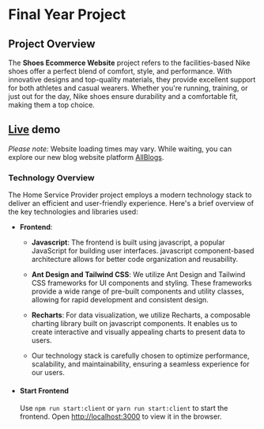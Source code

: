 # Final Year Project

## Project Overview
The **Shoes Ecommerce Website** project refers to the facilities-based Nike shoes offer a perfect blend of comfort, style, and performance. With innovative designs and top-quality materials, they provide excellent support for both athletes and casual wearers. Whether you're running, training, or just out for the day, Nike shoes ensure durability and a comfortable fit, making them a top choice.
## [Live](https://atulkumarchhonker.github.io/shoesEcommercewebsite/) demo
*Please note:* Website loading times may vary. While waiting, you can explore our new blog website platform [AllBlogs](https://www.youtube.com/@Codingwithatul24).


### Technology Overview

The Home Service Provider project employs a modern technology stack to deliver an efficient and user-friendly experience. Here's a brief overview of the key technologies and libraries used:

- **Frontend**:
  - **Javascript**: The frontend is built using javascript, a popular JavaScript for building user interfaces. javascript component-based architecture allows for better code organization and reusability.
  - **Ant Design and Tailwind CSS**: We utilize Ant Design and Tailwind CSS frameworks for UI components and styling. These frameworks provide a wide range of pre-built components and utility classes, allowing for rapid development and consistent design.
  - **Recharts**: For data visualization, we utilize Recharts, a composable charting library built on javascript components. It enables us to create interactive and visually appealing charts to present data to users.
 
  - Our technology stack is carefully chosen to optimize performance, scalability, and maintainability, ensuring a seamless experience for our users.
- #### Start Frontend
    Use `npm run start:client` or `yarn run start:client` to start the frontend.
    Open [http://localhost:3000](http://localhost:3000) to view it in the browser.

